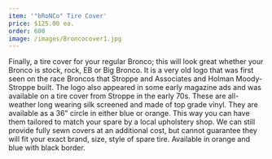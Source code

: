 ```yaml
---
item: '"bRoNCo" Tire Cover'
price: $125.00 ea.
order: 600
image: /images/Broncocover1.jpg
---
```

	
Finally, a tire cover for your regular Bronco; this will look great whether your Bronco is stock, rock, EB or Big Bronco. It is a very old logo that was first seen on the race Broncos that Stroppe and Associates and Holman Moody-Stroppe built. The logo also appeared in some early magazine ads and was available on a tire cover from Stroppe in the early 70s. These are all-weather long wearing silk screened and made of top grade vinyl. They are available as a 36" circle in either blue or orange. This way you can have them tailored to match your spare by a local upholstery shop. We can still provide fully sewn covers at an additional cost, but cannot guarantee they will fit your exact brand, size, style of spare tire. Available in orange and blue with black border.